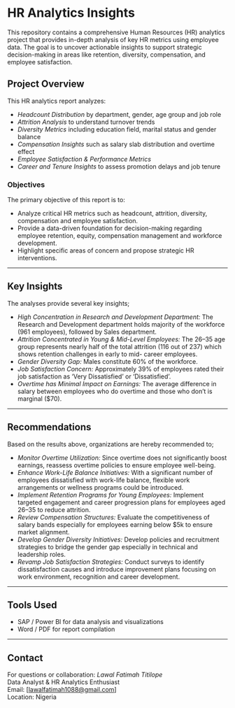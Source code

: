 # HR Analytics Insights
This repository contains a comprehensive Human Resources (HR) analytics project that provides in-depth analysis of key HR metrics using employee data. The goal is to uncover actionable insights to support strategic decision-making in areas like retention, diversity, compensation, and employee satisfaction.

## Project Overview

This HR analytics report analyzes:

- *Headcount Distribution* by department, gender, age group and job role
- *Attrition Analysis* to understand turnover trends
- *Diversity Metrics* including education field, marital status and gender balance
- *Compensation Insights* such as salary slab distribution and overtime effect
- *Employee Satisfaction & Performance Metrics*
- *Career and Tenure Insights* to assess promotion delays and job tenure

###  Objectives

The primary objective of this report is to:
- Analyze critical HR metrics such as headcount, attrition, diversity, compensation and employee satisfaction.
-	Provide a data-driven foundation for decision-making regarding employee retention, equity, compensation management and workforce development.
-	Highlight specific areas of concern and propose strategic HR interventions.


---

##  Key Insights

The analyses provide several key insights;
- *High Concentration in Research and Development Department:* The Research and Development department holds majority of the workforce (961 employees), followed by Sales department.
- *Attrition Concentrated in Young & Mid-Level Employees:* The 26–35 age group represents nearly half of the total attrition (116 out of 237) which shows retention challenges in early to mid-  career employees.
- *Gender Diversity Gap:* Males constitute 60% of the workforce.
- *Job Satisfaction Concern:* Approximately 39% of employees rated their job satisfaction as ‘Very Dissatisfied’ or ‘Dissatisfied’.
- *Overtime has Minimal Impact on Earnings:* The average difference in salary between employees who do overtime and those who don’t is marginal ($70).


---

##  Recommendations

Based on the results above, organizations are hereby recommended to;
- *Monitor Overtime Utilization:* Since overtime does not significantly boost earnings, reassess overtime policies to ensure employee well-being.
- *Enhance Work-Life Balance Initiatives:* With a significant number of employees dissatisfied with work-life balance, flexible work arrangements or wellness programs could be introduced.
- *Implement Retention Programs for Young Employees:* Implement targeted engagement and career progression plans for employees aged 26–35 to reduce attrition. 
- *Review Compensation Structures:* Evaluate the competitiveness of salary bands especially for employees earning below $5k to ensure market alignment.
- *Develop Gender Diversity Initiatives:* Develop policies and recruitment strategies to bridge the gender gap especially in technical and leadership roles.
- *Revamp Job Satisfaction Strategies:* Conduct surveys to identify dissatisfaction causes and introduce improvement plans focusing on work environment, recognition and career development.


---

##  Tools Used

- SAP / Power BI for data analysis and visualizations
- Word / PDF for report compilation

---

##  Contact

For questions or collaboration:
*Lawal Fatimah Titilope*  
Data Analyst & HR Analytics Enthusiast  
Email: [lawalfatimah1088@gmail.com]  
Location: Nigeria


